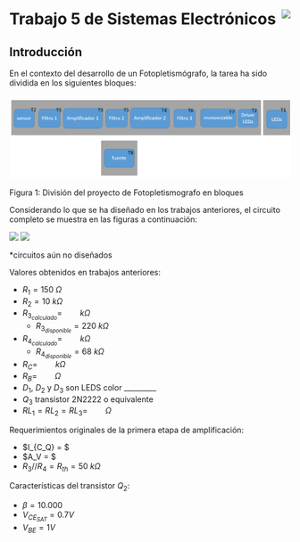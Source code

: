 # <img src="https://julianodb.github.io/SISTEMAS_ELECTRONICOS_PARA_INGENIERIA_BIOMEDICA/img/logo_fing.png?raw=true" align="right" height="45"> Trabajo 5 de Sistemas Electrónicos

## Introducción

En el contexto del desarrollo de un Fotopletismógrafo, la tarea ha sido dividida en los siguientes bloques:

![TX_bloques](../img/TX_bloques.png)

Figura 1: División del proyecto de Fotopletismografo en bloques

Considerando lo que se ha diseñado en los trabajos anteriores, el circuito completo se muestra en las figuras a continuación:

<img src="https://julianodb.github.io/electronic_circuits_diagrams/T4a.png" width="800">

<img src="https://julianodb.github.io/electronic_circuits_diagrams/T4b.png" width="800">

*circuitos aún no diseñados

Valores obtenidos en trabajos anteriores:
- $R_1 = 150\ \Omega$
- $R_2 = 10\ k\Omega$
- $R_{3_{calculado}} = \qquad k\Omega$
    - $R_{3_{disponible}} = 220\ k\Omega$
- $R_{4_{calculado}} = \qquad k\Omega$
    - $R_{4_{disponible}} = 68\ k\Omega$
- $R_C = \qquad k\Omega$
- $R_B = \qquad \Omega$
- $D_1$, $D_2$ y $D_3$ son LEDS color _________
- $Q_3$ transistor 2N2222 o equivalente
- $RL_1 = RL_2 = RL_3= \qquad \Omega$

Requerimientos originales de la primera etapa de amplificación:
- $I_{C_Q} = $
- $A_V = $
- $R_3 // R_4 = R_{th} = 50\ k\Omega$

Características del transistor $Q_2$:

- $\beta = 10.000$
- $V_{CE_{SAT}} = 0.7 V$
- $V_{BE} = 1 V$
